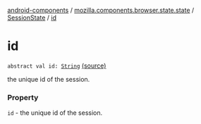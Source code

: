 [android-components](../../index.md) / [mozilla.components.browser.state.state](../index.md) / [SessionState](index.md) / [id](./id.md)

# id

`abstract val id: `[`String`](https://kotlinlang.org/api/latest/jvm/stdlib/kotlin/-string/index.html) [(source)](https://github.com/mozilla-mobile/android-components/blob/master/components/browser/state/src/main/java/mozilla/components/browser/state/state/SessionState.kt#L15)

the unique id of the session.

### Property

`id` - the unique id of the session.